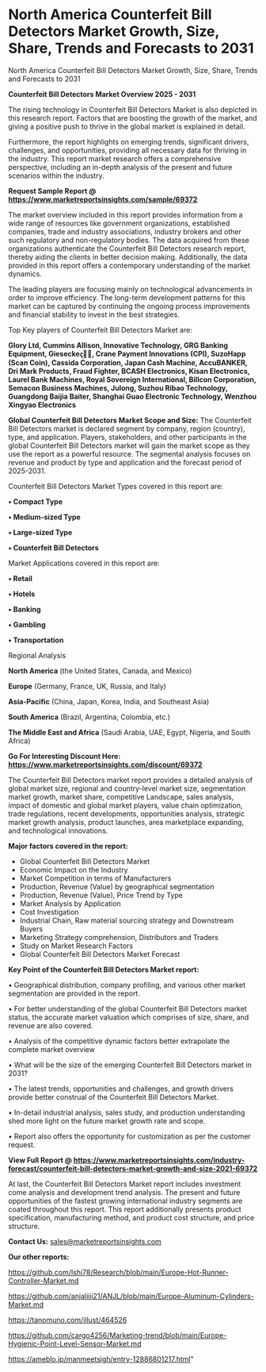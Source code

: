 # North America Counterfeit Bill Detectors Market Growth, Size, Share, Trends and Forecasts to 2031
North America Counterfeit Bill Detectors Market Growth, Size, Share, Trends and Forecasts to 2031

<Strong> Counterfeit Bill Detectors Market Overview 2025 - 2031</strong>

The rising technology in Counterfeit Bill Detectors Market is also depicted in this research report. Factors that are boosting the growth of the market, and giving a positive push to thrive in the global market is explained in detail.

Furthermore, the report highlights on emerging trends, significant drivers, challenges, and opportunities, providing all necessary data for thriving in the industry. This report market research offers a comprehensive perspective, including an in-depth analysis of the present and future scenarios within the industry.

<strong>Request Sample Report @ <a href=https://www.marketreportsinsights.com/sample/69372>https://www.marketreportsinsights.com/sample/69372</a></strong>

The market overview included in this report provides information from a wide range of resources like government organizations, established companies, trade and industry associations, industry brokers and other such regulatory and non-regulatory bodies. The data acquired from these organizations authenticate the Counterfeit Bill Detectors research report, thereby aiding the clients in better decision making. Additionally, the data provided in this report offers a contemporary understanding of the market dynamics.

The leading players are focusing mainly on technological advancements in order to improve efficiency. The long-term development patterns for this market can be captured by continuing the ongoing process improvements and financial stability to invest in the best strategies.

Top Key players of Counterfeit Bill Detectors Market are:

<strong>Glory Ltd, Cummins Allison, Innovative Technology, GRG Banking Equipment, Giesecke෫, Crane Payment Innovations (CPI), SuzoHapp (Scan Coin), Cassida Corporation, Japan Cash Machine, AccuBANKER, Dri Mark Products, Fraud Fighter, BCASH Electronics, Kisan Electronics, Laurel Bank Machines, Royal Sovereign International, Billcon Corporation, Semacon Business Machines, Julong, Suzhou Ribao Technology, Guangdong Baijia Baiter, Shanghai Guao Electronic Technology, Wenzhou Xingyao Electronics</strong>

<strong><b>Global Counterfeit Bill Detectors Market Scope and Size:</b></strong>
The Counterfeit Bill Detectors market is declared segment by company, region (country), type, and application. Players, stakeholders, and other participants in the global Counterfeit Bill Detectors market will gain the market scope as they use the report as a powerful resource. The segmental analysis focuses on revenue and product by type and application and the forecast period of 2025-2031.

Counterfeit Bill Detectors Market Types covered in this report are:

<strong>• Compact Type

• Medium-sized Type

• Large-sized Type

• Counterfeit Bill Detectors</strong>

Market Applications covered in this report are:

<strong>• Retail

• Hotels

• Banking

• Gambling

• Transportation</strong> 

Regional Analysis

<strong>North America</strong> (the United States, Canada, and Mexico)

<strong>Europe</strong> (Germany, France, UK, Russia, and Italy)

<strong>Asia-Pacific</strong> (China, Japan, Korea, India, and Southeast Asia)

<strong>South America</strong> (Brazil, Argentina, Colombia, etc.)

<strong>The Middle East and Africa</strong> (Saudi Arabia, UAE, Egypt, Nigeria, and South Africa)

<strong>Go For Interesting Discount Here: <a href=https://www.marketreportsinsights.com/discount/69372>https://www.marketreportsinsights.com/discount/69372</a></strong>

The Counterfeit Bill Detectors market report provides a detailed analysis of global market size, regional and country-level market size, segmentation market growth, market share, competitive Landscape, sales analysis, impact of domestic and global market players, value chain optimization, trade regulations, recent developments, opportunities analysis, strategic market growth analysis, product launches, area marketplace expanding, and technological innovations.

<strong><b>Major factors covered in the report:</b></strong>
<ul>
  <li>Global Counterfeit Bill Detectors Market </li>
  <li>Economic Impact on the Industry</li>
  <li>Market Competition in terms of Manufacturers</li>
  <li>Production, Revenue (Value) by geographical segmentation</li>
  <li>Production, Revenue (Value), Price Trend by Type</li>
  <li>Market Analysis by Application</li>
  <li>Cost Investigation</li>
  <li>Industrial Chain, Raw material sourcing strategy and Downstream Buyers</li>
  <li>Marketing Strategy comprehension, Distributors and Traders</li>
  <li>Study on Market Research Factors</li>
  <li>Global Counterfeit Bill Detectors Market Forecast</li>
</ul>

<strong><b>Key Point of the Counterfeit Bill Detectors Market report:</b></strong>

• Geographical distribution, company profiling, and various other market segmentation are provided in the report.

• For better understanding of the global Counterfeit Bill Detectors market status, the accurate market valuation which comprises of size, share, and revenue are also covered.

• Analysis of the competitive dynamic factors better extrapolate the complete market overview

• What will be the size of the emerging Counterfeit Bill Detectors market in 2031?

• The latest trends, opportunities and challenges, and growth drivers provide better construal of the Counterfeit Bill Detectors Market.

• In-detail industrial analysis, sales study, and production understanding shed more light on the future market growth rate and scope.

• Report also offers the opportunity for customization as per the customer request.

<strong><b>View Full Report @ <a href=https://www.marketreportsinsights.com/industry-forecast/counterfeit-bill-detectors-market-growth-and-size-2021-69372>https://www.marketreportsinsights.com/industry-forecast/counterfeit-bill-detectors-market-growth-and-size-2021-69372</a></b></strong>


At last, the Counterfeit Bill Detectors Market report includes investment come analysis and development trend analysis. The present and future opportunities of the fastest growing international industry segments are coated throughout this report. This report additionally presents product specification, manufacturing method, and product cost structure, and price structure.

<strong>Contact Us:</strong>
sales@marketreportsinsights.com

<strong>Our other reports:</strong>

<a href=https://github.com/Ishi78/Research/blob/main/Europe-Hot-Runner-Controller-Market.md>https://github.com/Ishi78/Research/blob/main/Europe-Hot-Runner-Controller-Market.md</a>

<a href=https://github.com/anjaliiii21/ANJL/blob/main/Europe-Aluminum-Cylinders-Market.md>https://github.com/anjaliiii21/ANJL/blob/main/Europe-Aluminum-Cylinders-Market.md</a>

<a href=https://tanomuno.com/illust/464526>https://tanomuno.com/illust/464526</a>

<a href=https://github.com/cargo4256/Marketing-trend/blob/main/Europe-Hygienic-Point-Level-Sensor-Market.md>https://github.com/cargo4256/Marketing-trend/blob/main/Europe-Hygienic-Point-Level-Sensor-Market.md</a>

<a href=https://ameblo.jp/manmeetsigh/entry-12886801217.html>https://ameblo.jp/manmeetsigh/entry-12886801217.html</a>"
